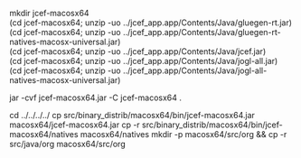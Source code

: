 mkdir jcef-macosx64 													 
(cd jcef-macosx64; unzip -uo ../jcef_app.app/Contents/Java/gluegen-rt.jar) 						 
(cd jcef-macosx64; unzip -uo ../jcef_app.app/Contents/Java/gluegen-rt-natives-macosx-universal.jar)		 
(cd jcef-macosx64; unzip -uo ../jcef_app.app/Contents/Java/jcef.jar) 							 	
(cd jcef-macosx64; unzip -uo ../jcef_app.app/Contents/Java/jogl-all.jar)						 
(cd jcef-macosx64; unzip -uo ../jcef_app.app/Contents/Java/jogl-all-natives-macosx-universal.jar)  
			 
jar -cvf jcef-macosx64.jar -C jcef-macosx64 .


cd ../../../../
cp src/binary_distrib/macosx64/bin/jcef-macosx64.jar macosx64/jcef-macosx64.jar
cp -r src/binary_distrib/macosx64/bin/jcef-macosx64/natives macosx64/natives
mkdir -p macosx64/src/org && cp -r src/java/org macosx64/src/org
